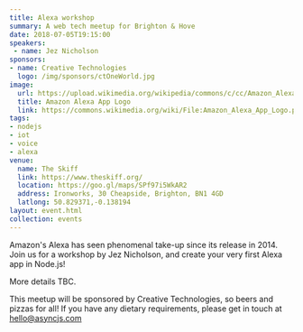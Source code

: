 ```yaml
---
title: Alexa workshop
summary: A web tech meetup for Brighton & Hove
date: 2018-07-05T19:15:00
speakers: 
 - name: Jez Nicholson
sponsors:
- name: Creative Technologies
  logo: /img/sponsors/ctOneWorld.jpg
image:
  url: https://upload.wikimedia.org/wikipedia/commons/c/cc/Amazon_Alexa_App_Logo.png
  title: Amazon Alexa App Logo
  link: https://commons.wikimedia.org/wiki/File:Amazon_Alexa_App_Logo.png
tags:
- nodejs
- iot
- voice
- alexa
venue:
  name: The Skiff
  link: https://www.theskiff.org/
  location: https://goo.gl/maps/SPf97i5WkAR2
  address: Ironworks, 30 Cheapside, Brighton, BN1 4GD
  latlong: 50.829371,-0.138194
layout: event.html
collection: events
---
```


Amazon's Alexa has seen phenomenal take-up since its release in 2014. Join us for a workshop by Jez Nicholson, and create your very first Alexa app in Node.js!

More details TBC.

This meetup will be sponsored by Creative Technologies, so beers and pizzas for all! If you have any dietary requirements, please get in touch at <a href="mailto:hello@asyncjs.com">hello@asyncjs.com</a>
